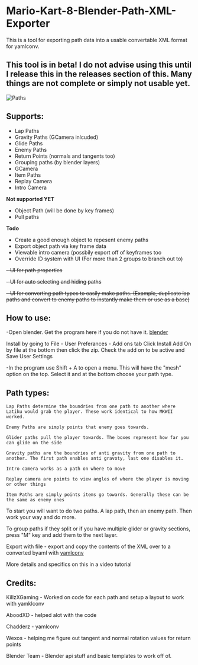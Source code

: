 # Mario-Kart-8-Blender-Path-XML-Exporter
This is a tool for exporting path data into a usable convertable XML format for yamlconv.


## This tool is in beta! I do not advise using this until I release this in the releases section of this. Many things are not complete or simply not usable yet. 


![Paths](https://i.imgur.com/900bQt0.png)



## Supports:

- Lap Paths
- Gravity Paths (GCamera inlcuded)
- Glide Paths
- Enemy Paths
- Return Points (normals and tangents too)
- Grouping paths (by blender layers)
- GCamera
- Item Paths
- Replay Camera
- Intro Camera



**Not supported YET**

- Object Path (will be done by key frames)
- Pull paths


**Todo**

- Create a good enough object to repesent enemy paths
- Export object path via key frame data
- Viewable intro camera (possbily export off of keyframes too
- Override ID system with UI (For more than 2 groups to branch out to)

~~- UI for path properties~~

~~- UI for auto selecting and hiding paths~~

~~- UI for converting path types to easily make paths. (Example, duplicate lap paths and convert to enemy paths to instantly make them or use as a base)~~




## How to use:


-Open blender. Get the program here if you do not have it. [blender](https://www.blender.org/download/)

Install by going to File - User Preferances - Add ons tab
Click Install Add On by file at the bottom then click the zip. Check the add on to be active and Save User Settings

-In the program use Shift + A to open a menu. This will have the "mesh" option on the top. 
Select it and at the bottom choose your path type.

## Path types:

	Lap Paths determine the boundries from one path to another where Latiku would grab the player. These work identical to how MKWII worked. 

	Enemy Paths are simply points that enemy goes towards. 

	Glider paths pull the player towards. The boxes represent how far you can glide on the side

	Gravity paths are the boundries of anti gravity from one path to another. The first path enables anti gravoty, last one disables it.

	Intro camera works as a path on where to move

	Replay camera are points to view angles of where the player is moving or other things

	Item Paths are simply points items go towards. Generally these can be the same as enemy ones

	
To start you will want to do two paths. A lap path, then an enemy path. Then work your way and do more.

To group paths if they split or if you have multiple glider or gravity sections, press "M" key and add them to the next layer. 

Export with file - export and copy the contents of the XML over to a converted byaml with [yamlconv](https://github.com/Chadderz121/yamlconv)



More details and specifics on this in a video tutorial


## Credits:

KillzXGaming - Worked on code for each path and setup a layout to work with yamklconv

AboodXD  - helped alot with the code

Chadderz - yamlconv 

Wexos - helping me figure out tangent and normal rotation values for return points

Blender Team - Blender api stuff and basic templates to work off of. 

